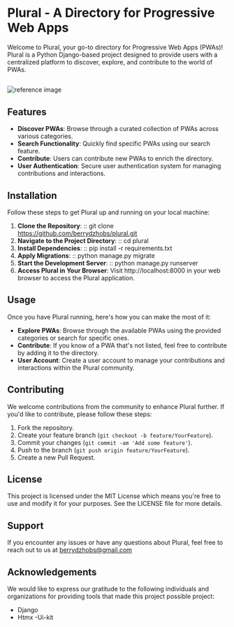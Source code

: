 # Plural - A Directory for Progressive Web Apps

Welcome to Plural, your go-to directory for Progressive Web Apps (PWAs)! 
Plural is a Python Django-based project designed to provide users with a centralized platform to discover, explore, and contribute to the world of PWAs.
##
![reference image](https://res.cloudinary.com/read-cv/image/upload/c_fill,h_90,w_160/dpr_1.0/v1/1/profileItems/30Rfxe5T1YQE0D6cZyyTXE4mJq82/txYooLt7FWALP0VBciUW/d12d27b7-2e27-4e52-9888-49d2ca0d45cf.png?_a=DATAdtAAZAA0)
##

Features
--------
- **Discover PWAs**: Browse through a curated collection of PWAs across various categories.
- **Search Functionality**: Quickly find specific PWAs using our search feature.
- **Contribute**: Users can contribute new PWAs to enrich the directory.
- **User Authentication**: Secure user authentication system for managing contributions and interactions.
  
Installation
------------
Follow these steps to get Plural up and running on your local machine:
1. **Clone the Repository**:
::
 git clone https://github.com/berrydzhobs/plural.git
2. **Navigate to the Project Directory**:
::
 cd plural
3. **Install Dependencies**:
::
 pip install -r requirements.txt
4. **Apply Migrations**:
::
 python manage.py migrate
5. **Start the Development Server**:
::
 python manage.py runserver
6. **Access Plural in Your Browser**:
Visit http://localhost:8000 in your web browser to access the Plural application.

Usage
-----
Once you have Plural running, here's how you can make the most of it:
- **Explore PWAs**: Browse through the available PWAs using the provided categories or search for specific ones.
- **Contribute**: If you know of a PWA that's not listed, feel free to contribute by adding it to the directory.
- **User Account**: Create a user account to manage your contributions and interactions within the Plural community.
  
Contributing
------------

We welcome contributions from the community to enhance Plural further. If you'd like to contribute, please follow these steps:
1. Fork the repository.
2. Create your feature branch (`git checkout -b feature/YourFeature`).
3. Commit your changes (`git commit -am 'Add some feature'`).
4. Push to the branch (`git push origin feature/YourFeature`).
5. Create a new Pull Request.
   
License
-------

This project is licensed under the MIT License which means you're free to use and modify it for your purposes. See the LICENSE file for more details.

Support
-------

If you encounter any issues or have any questions about Plural, feel free to reach out to us at berrydzhobs@gmail.com

Acknowledgements
---------------
We would like to express our gratitude to the following individuals and organizations for providing tools that made this project possible project:
- Django 
- Htmx 
-Ui-kit

